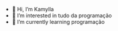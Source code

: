 - 👋 Hi, I’m Kamylla
- 👀 I’m interested in tudo da programação
- 🌱 I’m currently learning programação
